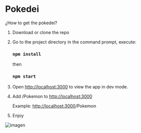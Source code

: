 # Pokedei

¿How to get the pokedei?

1. Download or clone the repo

3. Go to the project directory in the command prompt, execute:

   ### `npm install`

   then

   ### `npm start`

3. Open [http://localhost:3000](http://localhost:3000) to view the app in dev mode.

4. Add /Pokemon to [http://localhost:3000](http://localhost:3000) 

   Example: [http://localhost:3000](http://localhost:3000)/Pokemon 

5. Enjoy

![imagen](https://user-images.githubusercontent.com/44687875/211865057-a65b19ab-07af-4212-a1ec-9b929a9957a5.png)



